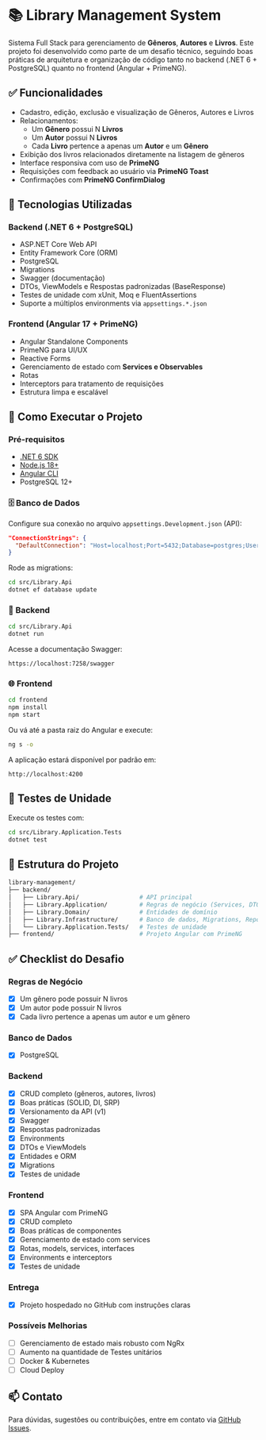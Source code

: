 
# 📚 Library Management System

Sistema Full Stack para gerenciamento de **Gêneros**, **Autores** e **Livros**. Este projeto foi desenvolvido como parte de um desafio técnico, seguindo boas práticas de arquitetura e organização de código tanto no backend (.NET 6 + PostgreSQL) quanto no frontend (Angular + PrimeNG).

## ✅ Funcionalidades

- Cadastro, edição, exclusão e visualização de Gêneros, Autores e Livros
- Relacionamentos:
  - Um **Gênero** possui N **Livros**
  - Um **Autor** possui N **Livros**
  - Cada **Livro** pertence a apenas um **Autor** e um **Gênero**
- Exibição dos livros relacionados diretamente na listagem de gêneros
- Interface responsiva com uso de **PrimeNG**
- Requisições com feedback ao usuário via **PrimeNG Toast**
- Confirmações com **PrimeNG ConfirmDialog**

## 🧠 Tecnologias Utilizadas

### Backend (.NET 6 + PostgreSQL)

- ASP.NET Core Web API
- Entity Framework Core (ORM)
- PostgreSQL
- Migrations
- Swagger (documentação)
- DTOs, ViewModels e Respostas padronizadas (BaseResponse)
- Testes de unidade com xUnit, Moq e FluentAssertions
- Suporte a múltiplos environments via `appsettings.*.json`

### Frontend (Angular 17 + PrimeNG)

- Angular Standalone Components
- PrimeNG para UI/UX
- Reactive Forms
- Gerenciamento de estado com **Services e Observables**
- Rotas
- Interceptors para tratamento de requisições
- Estrutura limpa e escalável

## 🚀 Como Executar o Projeto

### Pré-requisitos

- [.NET 6 SDK](https://dotnet.microsoft.com/en-us/download/dotnet/6.0)
- [Node.js 18+](https://nodejs.org/)
- [Angular CLI](https://angular.io/cli)
- PostgreSQL 12+

### 🗄️ Banco de Dados

Configure sua conexão no arquivo `appsettings.Development.json` (API):

```json
"ConnectionStrings": {
  "DefaultConnection": "Host=localhost;Port=5432;Database=postgres;Username=postgres;Password=YOUR_PASSWORD"
}
```

Rode as migrations:

```bash
cd src/Library.Api
dotnet ef database update
```

### 🔧 Backend

```bash
cd src/Library.Api
dotnet run
```

Acesse a documentação Swagger:
```
https://localhost:7258/swagger
```

### 🌐 Frontend

```bash
cd frontend
npm install
npm start
```
Ou vá até a pasta raiz do Angular e execute:
```bash
ng s -o
``` 

A aplicação estará disponível por padrão em:
```
http://localhost:4200
```

## 🧪 Testes de Unidade

Execute os testes com:

```bash
cd src/Library.Application.Tests
dotnet test
```

## 📂 Estrutura do Projeto

```bash
library-management/
├── backend/
│   ├── Library.Api/                 # API principal
│   ├── Library.Application/         # Regras de negócio (Services, DTOs, ViewModels)
│   ├── Library.Domain/              # Entidades de domínio
│   ├── Library.Infrastructure/      # Banco de dados, Migrations, Repositórios
│   └── Library.Application.Tests/   # Testes de unidade
├── frontend/                        # Projeto Angular com PrimeNG
```

## ✅ Checklist do Desafio

### Regras de Negócio
- [x] Um gênero pode possuir N livros
- [x] Um autor pode possuir N livros
- [x] Cada livro pertence a apenas um autor e um gênero

### Banco de Dados
- [x] PostgreSQL

### Backend
- [x] CRUD completo (gêneros, autores, livros)
- [x] Boas práticas (SOLID, DI, SRP)
- [x] Versionamento da API (v1)
- [x] Swagger
- [x] Respostas padronizadas
- [x] Environments
- [x] DTOs e ViewModels
- [x] Entidades e ORM
- [x] Migrations
- [x] Testes de unidade

### Frontend
- [x] SPA Angular com PrimeNG
- [x] CRUD completo
- [x] Boas práticas de componentes
- [x] Gerenciamento de estado com services
- [x] Rotas, models, services, interfaces
- [x] Environments e interceptors
- [x] Testes de unidade

### Entrega
- [x] Projeto hospedado no GitHub com instruções claras

### Possíveis Melhorias
- [ ] Gerenciamento de estado mais robusto com NgRx
- [ ] Aumento na quantidade de Testes unitários
- [ ] Docker & Kubernetes
- [ ] Cloud Deploy

## 📫 Contato

Para dúvidas, sugestões ou contribuições, entre em contato via [GitHub Issues](https://github.com/Naistt/LibraryManagementApi/issues).
